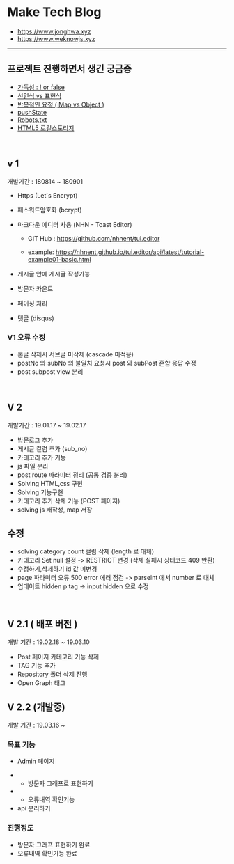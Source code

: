 # Make Tech Blog

- https://www.jonghwa.xyz
- https://www.weknowjs.xyz

---

## 프로젝트 진행하면서 생긴 궁금증

- [가독성 : ! or false](https://github.com/jonghwajoa/MakeBlog/blob/master/Memo/!%20or%20false.md)
- [선언식 vs 표현식](https://github.com/jonghwajoa/MakeBlog/blob/master/Memo/%EC%84%A0%EC%96%B8%EC%8B%9Dvs%ED%91%9C%ED%98%84%EC%8B%9D.md)
- [반복적인 요청 ( Map vs Object )](https://github.com/jonghwajoa/MakeBlog/blob/master/Memo/Map%20vs%20Object.md)
- [pushState](https://github.com/jonghwajoa/MakeBlog/blob/master/Memo/pushState.md)
- [Robots.txt](https://github.com/jonghwajoa/MakeBlog/blob/master/Memo/robotstxt.md)
- [HTML5 로컬스토리지](https://github.com/jonghwajoa/MakeBlog/blob/master/Memo/%EC%9B%B9%EC%8A%A4%ED%86%A0%EB%A6%AC%EC%A7%80.md)

<br>

## v 1

개발기간 : 180814 ~ 180901

- Https (Let`s Encrypt)
- 패스워드암호화 (bcrypt)
- 마크다운 에디터 사용 (NHN - Toast Editor)

  - GIT Hub : <https://github.com/nhnent/tui.editor>

  - example: <https://nhnent.github.io/tui.editor/api/latest/tutorial-example01-basic.html>

- 게시글 안에 게시글 작성가능
- 방문자 카운트
- 페이징 처리
- 댓글 (disqus)

### V1 오류 수정

- 본글 삭제시 서브글 미삭제 (cascade 미적용)
- postNo 와 subNo 의 불일치 요청시 post 와 subPost 혼합 응답 수정
- post subpost view 분리

<br>

## V 2

개발기간 : 19.01.17 ~ 19.02.17

- 방문로그 추가
- 게시글 컬럼 추가 (sub_no)
- 카테고리 추가 기능
- js 파일 분리
- post route 파라미터 정리 (공통 검증 분리)
- Solving HTML,css 구현
- Solving 기능구현
- 카테고리 추가 삭제 기능 (POST 페이지)
- solving js 재작성, map 저장

## 수정

- solving category count 컬럼 삭제 (length 로 대체)
- 카테고리 Set null 설정 -> RESTRICT 변경 (삭제 실패시 상태코드 409 반환)
- 수정하기,삭제하기 id 값 미변경
- page 파라미터 오류 500 error 에러 점검 -> parseint 에서 number 로 대체
- 업데이트 hidden p tag -> input hidden 으로 수정

<br>

## V 2.1 ( 배포 버전 )

개발 기간 : 19.02.18 ~ 19.03.10

- Post 페이지 카테고리 기능 삭제
- TAG 기능 추가
- Repository 폴더 삭제 진행
- Open Graph 태그

## V 2.2 (개발중)

개발 기간 : 19.03.16 ~

### 목표 기능

- Admin 페이지

* - 방문자 그래프로 표현하기
* - 오류내역 확인기능
* api 분리하기

### 진행정도

- 방문자 그래프 표현하기 완료
- 오류내역 확인기능 완료
